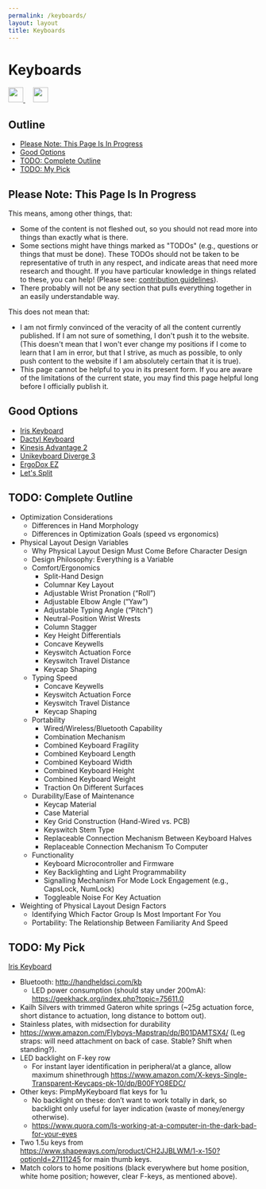 ```yaml
---
permalink: /keyboards/
layout: layout
title: Keyboards
---
```


<div class="center">

   <h1>Keyboards</h1>

   <a href="https://github.com/StevenTammen/steventammen.github.io/edit/master/pages/keyboards.md" target="_blank">
     <img src="https://steventammen.github.io/assets/images/GitHub.png" height="30" width="30">
   </a> &nbsp; &nbsp;

   <a href="http://prose.io/#StevenTammen/steventammen.github.io/edit/master/pages/keyboards.md" target="_blank">
     <img src="https://steventammen.github.io/assets/images/Prose.png" height="30" width="30">
   </a>

</div>

## Outline

- [Please Note: This Page Is In Progress](#please-note-this-page-is-in-progress)
- [Good Options](#good-options)
- [TODO: Complete Outline](#todo-complete-outline)
- [TODO: My Pick](#todo-my-pick)

## Please Note: This Page Is In Progress

This means, among other things, that:

- Some of the content is not fleshed out, so you should not read more into things than exactly what is there.
- Some sections might have things marked as "TODOs" (e.g., questions or things that must be done). These TODOs should not be taken to be representative of truth in any respect, and indicate areas that need more research and thought. If you have particular knowledge in things related to these, you can help! (Please see: [contribution guidelines](https://github.com/StevenTammen/steventammen.github.io#contribution-guidelines)).
- There probably will not be any section that pulls everything together in an easily understandable way.

This does not mean that:

- I am not firmly convinced of the veracity of all the content currently published. If I am not sure of something, I don't push it to the website. (This doesn't mean that I won't ever change my positions if I come to learn that I am in error, but that I strive, as much as possible, to only push content to the website if I am absolutely certain that it is true).
- This page cannot be helpful to you in its present form. If you are aware of the limitations of the current state, you may find this page helpful long before I officially publish it.

## Good Options

- [Iris Keyboard](https://keeb.io/products/iris-keyboard-split-ergonomic-keyboard?variant=2650505052190)
- [Dactyl Keyboard](https://github.com/adereth/dactyl-keyboard)
- [Kinesis Advantage 2](https://www.kinesis-ergo.com/shop/advantage2/)
- [Unikeyboard Diverge 3](https://unikeyboard.io/product/diverge/)
- [ErgoDox EZ](https://ergodox-ez.com/)
- [Let's Split](https://keeb.io/collections/keyboard-pcbs/products/levinson-lets-split-w-led-backlight)

## TODO: Complete Outline

- Optimization Considerations
   - Differences in Hand Morphology
   - Differences in Optimization Goals (speed vs ergonomics)
- Physical Layout Design Variables
   - Why Physical Layout Design Must Come Before Character Design
   - Design Philosophy: Everything is a Variable
   - Comfort/Ergonomics
      - Split-Hand Design
      - Columnar Key Layout
      - Adjustable Wrist Pronation (“Roll”)
      - Adjustable Elbow Angle (“Yaw”)
      - Adjustable Typing Angle (“Pitch”)
      - Neutral-Position Wrist Wrests
      - Column Stagger
      - Key Height Differentials
      - Concave Keywells
      - Keyswitch Actuation Force
      - Keyswitch Travel Distance
      - Keycap Shaping
   - Typing Speed
      - Concave Keywells
      - Keyswitch Actuation Force
      - Keyswitch Travel Distance
      - Keycap Shaping
   - Portability
      - Wired/Wireless/Bluetooth Capability
      - Combination Mechanism
      - Combined Keyboard Fragility
      - Combined Keyboard Length
      - Combined Keyboard Width
      - Combined Keyboard Height
      - Combined Keyboard Weight
      - Traction On Different Surfaces
   - Durability/Ease of Maintenance
      - Keycap Material
      - Case Material
      - Key Grid Construction (Hand-Wired vs. PCB)
      - Keyswitch Stem Type
      - Replaceable Connection Mechanism Between Keyboard Halves
      - Replaceable Connection Mechanism To Computer
   - Functionality
      - Keyboard Microcontroller and Firmware
      - Key Backlighting and Light Programmability
      - Signalling Mechanism For Mode Lock Engagement (e.g., CapsLock, NumLock)
      - Toggleable Noise For Key Actuation
- Weighting of Physical Layout Design Factors
   - Identifying Which Factor Group Is Most Important For You
   - Portability: The Relationship Between Familiarity And Speed

## TODO: My Pick

[Iris Keyboard](https://keeb.io/products/iris-keyboard-split-ergonomic-keyboard?variant=2650505052190)

- Bluetooth: http://handheldsci.com/kb
   - LED power consumption (should stay under 200mA): https://geekhack.org/index.php?topic=75611.0
- Kailh Silvers with trimmed Gateron white springs (~25g actuation force, short distance to actuation, long distance to bottom out).
- Stainless plates, with midsection for durability
- https://www.amazon.com/Flyboys-Mapstrap/dp/B01DAMTSX4/ (Leg straps: will need attachment on back of case. Stable? Shift when standing?).
- LED backlight on F-key row
   - For instant layer identification in peripheral/at a glance, allow maximum shinethrough https://www.amazon.com/X-keys-Single-Transparent-Keycaps-pk-10/dp/B00FYO8EDC/
- Other keys: PimpMyKeyboard flat keys for 1u
   - No backlight on these: don’t want to work totally in dark, so backlight only useful for layer indication (waste of money/energy otherwise).
   - https://www.quora.com/Is-working-at-a-computer-in-the-dark-bad-for-your-eyes
- Two 1.5u keys from https://www.shapeways.com/product/CH2JJBLWM/1-x-150?optionId=27111245 for main thumb keys.
- Match colors to home positions (black everywhere but home position, white home position; however, clear F-keys, as mentioned above).
